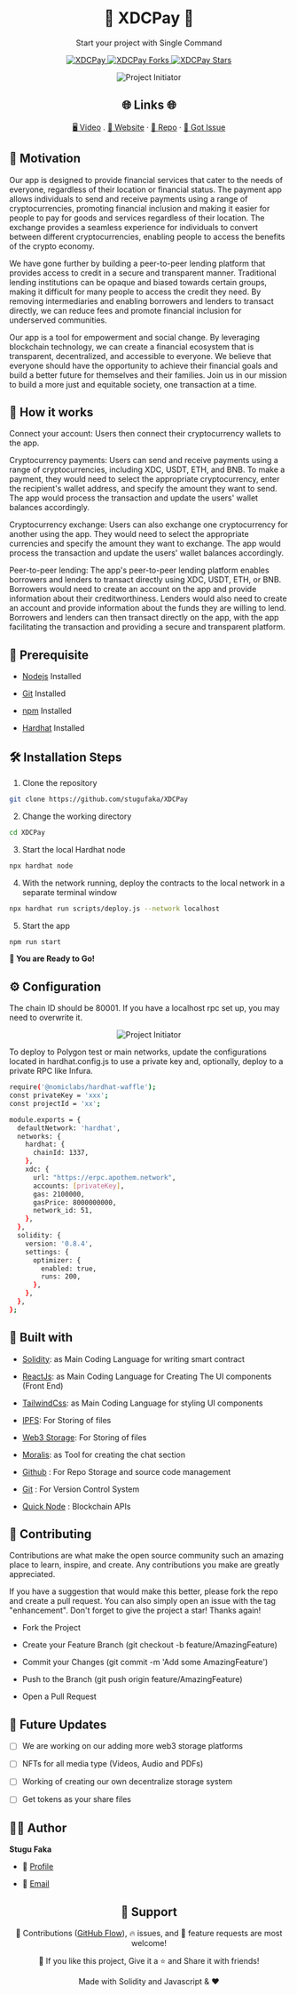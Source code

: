 <h1 align="center">🌟 XDCPay 🌟</h1>
<p align="center">Start your project with Single Command</p>

<p align="center">
<a href="https://github.com/stugufaka/XDCPay/blob/master/LICENSE" title="License">
<img src="https://img.shields.io/github/license/stugufaka/XDCPay" alt="XDCPay"/>
</a>
<a href="https://github.com/stugufaka/XDCPay/fork" title="Forks">
<img src="https://img.shields.io/github/forks/stugufaka/XDCPay" alt="XDCPay Forks"/>
</a>
<a href="https://github.com/stugufaka/XDCPay" title="Stars">
<img src="https://img.shields.io/github/stars/stugufaka/XDCPay" alt="XDCPay Stars"/>
</a>

</a>
</p>

<p align="center" title="Project Initiator"><img src="/land.png" alt="Project Initiator"/></p>

<h2 align="center">🌐 Links 🌐</h2>
<p align="center">
    <a href="https://youtu.be/v2ahviEfXv8" title="">🖥️ Video</a>
    .
    <a href="https://XDCPay.netlify.app/app/dashboard" title="">🔗 Website</a>
    ·
    <a href="https://github.com/stugufaka/XDCPay" title="">📂 Repo</a>
    ·
    <a href="https://github.com/stugufaka/XDCPay" title="🐛Report Bug/🎊Request Feature">🚀 Got Issue</a>
</p>

## 💪 Motivation

Our app is designed to provide financial services that cater to the needs of everyone, regardless of their location or financial status. The payment app allows individuals to send and receive payments using a range of cryptocurrencies, promoting financial inclusion and making it easier for people to pay for goods and services regardless of their location. The exchange provides a seamless experience for individuals to convert between different cryptocurrencies, enabling people to access the benefits of the crypto economy.

We have gone further by building a peer-to-peer lending platform that provides access to credit in a secure and transparent manner. Traditional lending institutions can be opaque and biased towards certain groups, making it difficult for many people to access the credit they need. By removing intermediaries and enabling borrowers and lenders to transact directly, we can reduce fees and promote financial inclusion for underserved communities.

Our app is a tool for empowerment and social change. By leveraging blockchain technology, we can create a financial ecosystem that is transparent, decentralized, and accessible to everyone. We believe that everyone should have the opportunity to achieve their financial goals and build a better future for themselves and their families. Join us in our mission to build a more just and equitable society, one transaction at a time.

## 🚀 How it works

Connect your account: Users then connect their cryptocurrency wallets to the app.

Cryptocurrency payments: Users can send and receive payments using a range of cryptocurrencies, including XDC, USDT, ETH, and BNB. To make a payment, they would need to select the appropriate cryptocurrency, enter the recipient's wallet address, and specify the amount they want to send. The app would process the transaction and update the users' wallet balances accordingly.

Cryptocurrency exchange: Users can also exchange one cryptocurrency for another using the app. They would need to select the appropriate currencies and specify the amount they want to exchange. The app would process the transaction and update the users' wallet balances accordingly.

Peer-to-peer lending: The app's peer-to-peer lending platform enables borrowers and lenders to transact directly using XDC, USDT, ETH, or BNB. Borrowers would need to create an account on the app and provide information about their creditworthiness. Lenders would also need to create an account and provide information about the funds they are willing to lend. Borrowers and lenders can then transact directly on the app, with the app facilitating the transaction and providing a secure and transparent platform.

## 🦋 Prerequisite

- [Nodejs](https://nodejs.org/en// "Node") Installed

- [Git](https://git-scm.com/ "Git OFficial") Installed

- [npm](https://www.npmjs.com/ "npm ") Installed

- [Hardhat](https://hardhat.org/ "Hardhat ") Installed

## 🛠️ Installation Steps

1. Clone the repository

```Bash
git clone https://github.com/stugufaka/XDCPay
```

2. Change the working directory

```Bash
cd XDCPay
```

3. Start the local Hardhat node

```Bash
npx hardhat node
```

4. With the network running, deploy the contracts to the local network in a separate terminal window

```Bash
npx hardhat run scripts/deploy.js --network localhost
```

5. Start the app

```Bash
npm run start
```

**🎇 You are Ready to Go!**

## ⚙️ Configuration

The chain ID should be 80001. If you have a localhost rpc set up, you may need to overwrite it.

<p align="center" title="Project Initiator"><img src="./src/assets/rpc.jpg" alt="Project Initiator"/></p>

To deploy to Polygon test or main networks, update the configurations located in hardhat.config.js to use a private key and, optionally, deploy to a private RPC like Infura.

```Bash
require('@nomiclabs/hardhat-waffle');
const privateKey = 'xxx';
const projectId = 'xx';

module.exports = {
  defaultNetwork: 'hardhat',
  networks: {
    hardhat: {
      chainId: 1337,
    },
    xdc: {
      url: "https://erpc.apothem.network",
      accounts: [privateKey],
      gas: 2100000,
      gasPrice: 8000000000,
      network_id: 51,
    },
  },
  solidity: {
    version: '0.8.4',
    settings: {
      optimizer: {
        enabled: true,
        runs: 200,
      },
    },
  },
};
```

## 👷 Built with

- [Solidity](https://docs.soliditylang.org/en/v0.8.17/ "Solidity"): as Main Coding Language for writing smart contract

- [ReactJs](https://reactjs.org/ "React Js"): as Main Coding Language for Creating The UI components (Front End)

- [TailwindCss](https://tailwindcss.com/ "Tailwind Css"): as Main Coding Language for styling UI components

- [IPFS](https://ipfs.tech/ "IPFS"): For Storing of files

- [Web3 Storage](https://www.google.com/search?q=web3storage "Web3 Storage"): For Storing of files

- [Moralis](https://moralis.io/ "Moralis"): as Tool for creating the chat section

- [Github](https://github.com/ "Github") : For Repo Storage and source code management

- [Git](https://git-scm.com/ "Git") : For Version Control System

- [Quick Node](https://www.quicknode.com "QuickNode") : Blockchain APIs

## 📂 Contributing

Contributions are what make the open source community such an amazing place to learn, inspire, and create. Any contributions you make are greatly appreciated.

If you have a suggestion that would make this better, please fork the repo and create a pull request. You can also simply open an issue with the tag "enhancement". Don't forget to give the project a star! Thanks again!

- Fork the Project

- Create your Feature Branch (git checkout -b feature/AmazingFeature)

- Commit your Changes (git commit -m 'Add some AmazingFeature')

- Push to the Branch (git push origin feature/AmazingFeature)

- Open a Pull Request

## 🎊 Future Updates

- [ ] We are working on our adding more web3 storage platforms

- [ ] NFTs for all media type (Videos, Audio and PDFs)

- [ ] Working of creating our own decentralize storage system

- [ ] Get tokens as your share files

## 🧑🏻 Author

**Stugu Faka**

- 🌌 [Profile](https://github.com/stugufaka "Stugu Faka")

- 🏮 [Email](stugufaka@gmail.com "Hi!")

<h2 align="center">🤝 Support</h2>

<p align="center">🎀 Contributions (<a href="https://guides.github.com/introduction/flow" title="GitHub flow">GitHub Flow</a>), 🔥 issues, and 🥮 feature requests are most welcome!</p>

<p align="center">💙 If you like this project, Give it a ⭐ and Share it with friends!</p>

<p align="center">Made with Solidity and Javascript & ❤️ </p>
